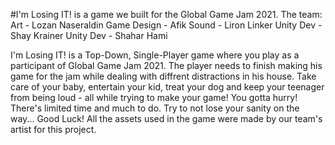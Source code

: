 #I'm Losing IT! 
is a game we built for the Global Game Jam 2021. 
The team: 
Art - Lozan Naseraldin 
Game Design - Afik 
Sound - Liron Linker 
Unity Dev - Shay Krainer 
Unity Dev - Shahar Hami

I'm Losing IT! is a Top-Down, Single-Player game where you play as a participant of Global Game Jam 2021. 
The player needs to finish making his game for the jam while dealing with diffrent distractions in his house. 
Take care of your baby, entertain your kid, treat your dog and keep your teenager from being loud - all while trying to make your game! You gotta hurry! 
There's limited time and much to do. Try to not lose your sanity on the way... Good Luck! 
All the assets used in the game were made by our team's artist for this project.
